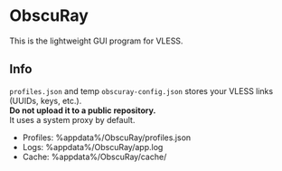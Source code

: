 # ObscuRay

This is the lightweight GUI program for VLESS.

## Info

`profiles.json` and temp `obscuray-config.json` stores your VLESS links (UUIDs, keys, etc.).\
**Do not upload it to a public repository.**\
It uses a system proxy by default.

- Profiles: %appdata%/ObscuRay/profiles.json
- Logs: %appdata%/ObscuRay/app.log
- Cache: %appdata%/ObscuRay/cache/
